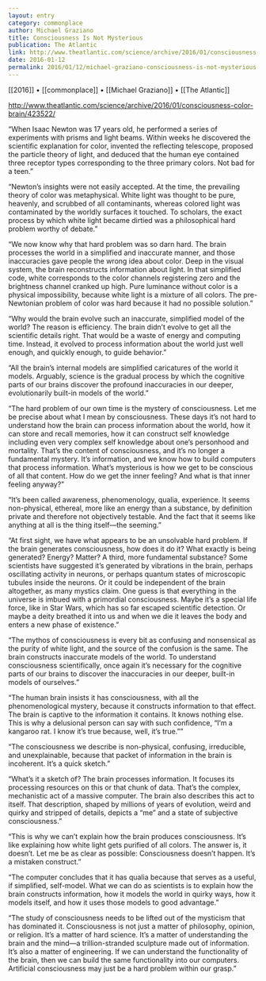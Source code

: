 ```yaml
---
layout: entry
category: commonplace
author: Michael Graziano
title: Consciousness Is Not Mysterious
publication: The Atlantic
link: http://www.theatlantic.com/science/archive/2016/01/consciousness-color-brain/423522/
date: 2016-01-12
permalink: 2016/01/12/michael-graziano-consciousness-is-not-mysterious
---
```


[[2016]] • [[commonplace]] • [[Michael Graziano]] • [[The Atlantic]]

http://www.theatlantic.com/science/archive/2016/01/consciousness-color-brain/423522/

“When Isaac Newton was 17 years old, he performed a series of experiments with prisms and light beams. Within weeks he discovered the scientific explanation for color, invented the reflecting telescope, proposed the particle theory of light, and deduced that the human eye contained three receptor types corresponding to the three primary colors. Not bad for a teen.”

“Newton’s insights were not easily accepted. At the time, the prevailing theory of color was metaphysical. White light was thought to be pure, heavenly, and scrubbed of all contaminants, whereas colored light was contaminated by the worldly surfaces it touched. To scholars, the exact process by which white light became dirtied was a philosophical hard problem worthy of debate.”

“We now know why that hard problem was so darn hard. The brain processes the world in a simplified and inaccurate manner, and those inaccuracies gave people the wrong idea about color. Deep in the visual system, the brain reconstructs information about light. In that simplified code, white corresponds to the color channels registering zero and the brightness channel cranked up high. Pure luminance without color is a physical impossibility, because white light is a mixture of all colors. The pre-Newtonian problem of color was hard because it had no possible solution.”

“Why would the brain evolve such an inaccurate, simplified model of the world? The reason is efficiency. The brain didn’t evolve to get all the scientific details right. That would be a waste of energy and computing time. Instead, it evolved to process information about the world just well enough, and quickly enough, to guide behavior.”

“All the brain’s internal models are simplified caricatures of the world it models. Arguably, science is the gradual process by which the cognitive parts of our brains discover the profound inaccuracies in our deeper, evolutionarily built-in models of the world.”

“The hard problem of our own time is the mystery of consciousness. Let me be precise about what I mean by consciousness. These days it’s not hard to understand how the brain can process information about the world, how it can store and recall memories, how it can construct self knowledge including even very complex self knowledge about one’s personhood and mortality. That’s the content of consciousness, and it’s no longer a fundamental mystery. It’s information, and we know how to build computers that process information. What’s mysterious is how we get to be conscious of all that content. How do we get the inner feeling? And what is that inner feeling anyway?”

“It’s been called awareness, phenomenology, qualia, experience. It seems non-physical, ethereal, more like an energy than a substance, by definition private and therefore not objectively testable. And the fact that it seems like anything at all is the thing itself—the seeming.”

“At first sight, we have what appears to be an unsolvable hard problem. If the brain generates consciousness, how does it do it? What exactly is being generated? Energy? Matter? A third, more fundamental substance? Some scientists have suggested it’s generated by vibrations in the brain, perhaps oscillating activity in neurons, or perhaps quantum states of microscopic tubules inside the neurons. Or it could be independent of the brain altogether, as many mystics claim. One guess is that everything in the universe is imbued with a primordial consciousness. Maybe it’s a special life force, like in Star Wars, which has so far escaped scientific detection. Or maybe a deity breathed it into us and when we die it leaves the body and enters a new phase of existence.”

“The mythos of consciousness is every bit as confusing and nonsensical as the purity of white light, and the source of the confusion is the same. The brain constructs inaccurate models of the world. To understand consciousness scientifically, once again it’s necessary for the cognitive parts of our brains to discover the inaccuracies in our deeper, built-in models of ourselves.”

“The human brain insists it has consciousness, with all the phenomenological mystery, because it constructs information to that effect. The brain is captive to the information it contains. It knows nothing else. This is why a delusional person can say with such confidence, “I’m a kangaroo rat. I know it’s true because, well, it’s true.””

“The consciousness we describe is non-physical, confusing, irreducible, and unexplainable, because that packet of information in the brain is incoherent. It’s a quick sketch.”

“What’s it a sketch of? The brain processes information. It focuses its processing resources on this or that chunk of data. That’s the complex, mechanistic act of a massive computer. The brain also describes this act to itself. That description, shaped by millions of years of evolution, weird and quirky and stripped of details, depicts a “me” and a state of subjective consciousness.”

“This is why we can’t explain how the brain produces consciousness. It’s like explaining how white light gets purified of all colors. The answer is, it doesn’t. Let me be as clear as possible: Consciousness doesn’t happen. It’s a mistaken construct.”

“The computer concludes that it has qualia because that serves as a useful, if simplified, self-model. What we can do as scientists is to explain how the brain constructs information, how it models the world in quirky ways, how it models itself, and how it uses those models to good advantage.”

“The study of consciousness needs to be lifted out of the mysticism that has dominated it. Consciousness is not just a matter of philosophy, opinion, or religion. It’s a matter of hard science. It’s a matter of understanding the brain and the mind—a trillion-stranded sculpture made out of information. It’s also a matter of engineering. If we can understand the functionality of the brain, then we can build the same functionality into our computers. Artificial consciousness may just be a hard problem within our grasp.”
